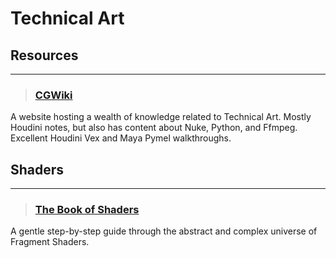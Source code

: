# Technical Art

## Resources
___

> ### [CGWiki](https://tokeru.com/cgwiki/)
A website hosting a wealth of  knowledge related to Technical Art. Mostly Houdini notes, but also has content about Nuke, Python, and Ffmpeg. Excellent Houdini Vex and Maya Pymel walkthroughs.
<!-- -->


## Shaders
___

> ### [The Book of Shaders](https://thebookofshaders.com/)
A gentle step-by-step guide through the abstract and complex universe of Fragment Shaders.
<!-- -->

